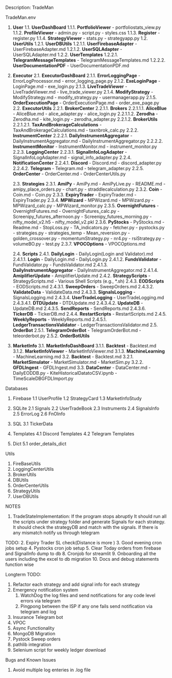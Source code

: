 Description: TradeMan

TradeMan.env

1. **User**
   1.1. **UserDashBoard**
   1.1.1. **PortfolioViewer** - portfoliostats_view.py
   1.1.2. **ProfileViewer** - admin.py - script.py - styles.css
   1.1.3. **Register** - register.py
   1.1.4. **StrategyViewer** - stats.py - strategyapp.py
   1.2. **UserUtils**
   1.2.1. **UserDBUtils**
   1.2.1.1. **UserFirebaseAdapter** - UserFirebaseAdapter.md
   1.2.1.2. **UserSQLAdapter** - UserSQLAdapter.md
   1.2.2. **UserTemplates**
   1.2.2.1. **TelegramMessageTemplates** - TelegramMessageTemplates.md
   1.2.2.2. **UserDocumentationPDF** - UserDocumentationPDF.md

2. **Executor**
   2.1. **ExecutorDashBoard**
   2.1.1. **ErrorLoggingPage** - ErrorLogProcessor.md - error_logging_page.py
   2.1.2. **ExeLoginPage** - LoginPage.md - exe_login.py
   2.1.3. **LiveTradeViewer** - LiveTradeViewer.md - live_trade_viewer.py
   2.1.4. **ModifyStrategy** - ModifyStrategy.md - modify_strategy.py - usermanagerapp.py
   2.1.5. **OrderExecutionPage** - OrderExecutionPage.md - order_exe_page.py
   2.2. **ExecutorUtils**
   2.2.1. **BrokerCenter**
   2.2.1.1. **Brokers**
   2.2.1.1.1. **AliceBlue** - AliceBlue.md - alice_adapter.py - alice_login.py
   2.2.1.1.2. **Zerodha** - Zerodha.md - kite_login.py - zerodha_adapter.py
   2.2.1.2. **BrokerUtils**
   2.2.1.2.1. **TaxAndBrokerageCalculations** - TaxAndBrokerageCalculations.md - taxnbrok_calc.py
   2.2.2. **InstrumentCenter**
   2.2.2.1. **DailyInstrumentAggregator** - DailyInstrumentAggregator.md - DailyInstrumentAggregator.py
   2.2.2.2. **InstrumentMonitor** - InstrumentMonitor.md - instrument_monitor.py
   2.2.3. **LoggingCenter**
   2.2.3.1. **SignalInfoLogAdapter** - SignalInfoLogAdapter.md - signal_info_adapter.py
   2.2.4. **NotificationCenter**
   2.2.4.1. **Discord** - Discord.md - discord_adapter.py
   2.2.4.2. **Telegram** - Telegram.md - telegram_adapter.py
   2.2.5. **OrderCenter** - OrderCenter.md - OrderCenterUtils.py

   2.3. **Strategies**
   2.3.1. **AmiPy** - AmiPy.md - AmiPyLive.py - README.md - amipy_place_orders.py - chart.py - straddlecalculation.py
   2.3.2. **Coin** - Coin.md - Coin.py
   2.3.3. **ExpiryTrader** - ExpiryTrader.md - ExpiryTrader.py
   2.3.4. **MPWizard** - MPWizard.md - MPWizard.py - MPWizard_calc.py - MPWizard_monitor.py
   2.3.5. **OvernightFutures** - OvernightFutures.md - OvernightFutures_calc.py - Screenipy_futures_afternoon.py - Screenipy_futures_morning.py - nifty_model_v2.h5 - nifty_model_v2.pkl
   2.3.6. **PyStocks** - PyStocks.md - Readme.md - StopLoss.py - TA_indicators.py - fetcher.py - pystocks.py - strategies.py - strategies_temp - Mean_reversion.py - golden_crossover.py - momentumStrategy.py - nr4.py - rsiStrategy.py - volumeBO.py - test.py
   2.3.7. **VPOCOptions** - VPOCOptions.md

   2.4. **Scripts**
   2.4.1. **DailyLogin** - DailyLogin(Login and Validator).md
   2.4.1.1. **Login** - DailyLogin.md - DailyLogin.py
   2.4.1.2. **FundsValidator** - FundValidator.py - FundsValidator.md
   2.4.1.3. **DailyInstrumentAggregator** - DailyInstrumentAggregator.md
   2.4.1.4. **AmiplifierUpdate** - AmiplifierUpdate.md
   2.4.2. **StrategyScripts** - StrategyScripts.md - Various Shell Scripts (e.g., \*.sh)
   2.4.3. **EODScripts** - EODScripts.md
   2.4.3.1. **SweepOrders** - SweepOrders.md
   2.4.3.2. **ValidateData** - ValidateData.md
   2.4.3.3. **SignalsLogging** - SignalsLogging.md
   2.4.3.4. **UserTradeLogging** - UserTradeLogging.md
   2.4.3.4.1. **DTDUpdate** - DTDUpdate.md
   2.4.3.4.2. **UpdateDB** - UpdateDB.md
   2.4.3.5. **SendReports** - SendReports.md
   2.4.3.6. **TickerDB** - TickerDB.md
   2.4.4. **RestartScripts** - RestartScripts.md
   2.4.5. **WeeklyReports** - WeeklyReports.md
   2.4.5.1. **LedgerTransactionsValidator** - LedgerTransactionsValidator.md
   2.5. **OrderBot**
   2.5.1. **TelegramOrderBot** - TelegramOrderBot.md - teleorderbot.py
   2.5.2. **OrderBotUtils**

3. **MarketInfo**
   3.1. **MarketInfoDashBoard**
   3.1.1. **Backtest** - Backtest.md
   3.1.2. **MarketInfoViewer** - MarketInfoViewer.md
   3.1.3. **MachineLearning** - MachineLearning.md
   3.2. **Backtest** - Backtest.md
   3.2.1. **MarketSimulator** - MarketSimulator.md - MarketSim.py
   3.2.2. **GFDLIngest** - GFDLIngest.md
   3.3. **DataCenter** - DataCenter.md - DailyEODDB.py - KiteHistoricalDatatoCSV.ipynb - TimeScaleDBGFDLImport.py

Databases

1. Firebase
   1.1 UserProfile
   1.2 StrategyCard
   1.3 MarketInfoStudy

2. SQLite
   2.1 Signals
   2.2 UserTradeBook
   2.3 Instruments
   2.4 SignalsInfo
   2.5 ErrorLog
   2.6 FnOInfo

3. SQL
   3.1 TickerData

4. Templates
   4.1 Discord Templates
   4.2 Telegram Templates
5. Dict
   5.1 order_details_dict

Utils

1. FireBaseUtils
2. LoggingCenterUtils
3. BrokerUtils
4. DBUtils
5. OrderCenterUtils
6. StrategyUtils
7. UserDBUtils

NOTES

1. TradeStateImplementation: If the program stops abruptly It should run all the scripts under strategy folder and generate Signals for each strategy. It should check the strategyDB and match with the signals. If there is any mismatch notify us through telegram


TODO:
2. Expiry Trader SL check(Distance is more )
3. Good evening cron jobs setup
4. Pystocks cron job setup
5. Clear Today orders from firebase and SignalInfo dump to db
8. Cronjob for streamlit
9. Onboarding all the users including the excel to db migration
10. Docs and debug statements function wise


Longterm TODO:
1. Refactor each strategy and add signal info for each strategy
2. Emergency notification system
   1. WatchDog the log files and send notifications for any code level errors via telegram
   2. Pingpong between the ISP if any one fails send notification via telegram and log
3. Insurance Telegram bot
4. VPOC
5. Async Functionality
6. MongoDB Migration
7. Pystock Sweep orders
8. pathlib integration
9. Selenium script for weekly ledger download

Bugs and Known Issues
1. Avoid multiple log enteries in .log file



